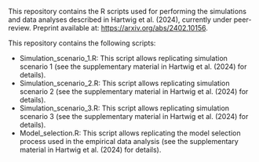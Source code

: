 This repository contains the R scripts used for performing the simulations and data analyses described in Hartwig et al. (2024), currently under peer-review. Preprint available at: https://arxiv.org/abs/2402.10156.

This repository contains the following scripts:

- Simulation_scenario_1.R: This script allows replicating simulation scenario 1 (see the supplementary material in Hartwig et al. (2024) for details).
- Simulation_scenario_2.R: This script allows replicating simulation scenario 2 (see the supplementary material in Hartwig et al. (2024) for details).
- Simulation_scenario_3.R: This script allows replicating simulation scenario 3 (see the supplementary material in Hartwig et al. (2024) for details).
- Model_selection.R: This script allows replicating the model selection process used in the empirical data analysis (see the supplementary material in Hartwig et al. (2024) for details). 
